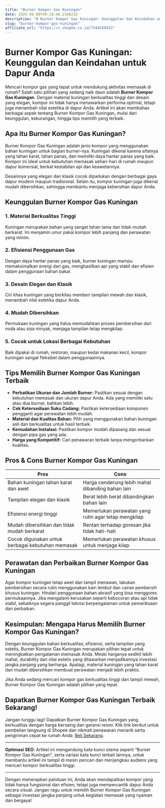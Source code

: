 ```yaml
---
title: "Burner Kompor Gas Kuningan"
date: 2025-08-08T09:18:48.218623Z
description: "# Burner Kompor Gas Kuningan: Keunggulan dan Keindahan untuk Dapur Anda..."
slug: "burner-kompor-gas-kuningan"
affiliate_url: "https://s.shopee.co.id/7V44C68VX2"
---
```

# Burner Kompor Gas Kuningan: Keunggulan dan Keindahan untuk Dapur Anda

Mencari kompor gas yang tepat untuk mendukung aktivitas memasak di rumah? Salah satu pilihan yang sedang naik daun adalah **Burner Kompor Gas Kuningan**. Dengan material kuningan berkualitas tinggi dan desain yang elegan, kompor ini tidak hanya menawarkan performa optimal, tetapi juga menambah nilai estetika di dapur Anda. Artikel ini akan membahas berbagai aspek tentang Burner Kompor Gas Kuningan, mulai dari keunggulan, kekurangan, hingga tips memilih yang terbaik.

## Apa itu Burner Kompor Gas Kuningan?

Burner Kompor Gas Kuningan adalah jenis kompor yang menggunakan bahan kuningan untuk bagian burner-nya. Kuningan dikenal karena sifatnya yang tahan karat, tahan panas, dan memiliki daya hantar panas yang baik. Kompor ini ideal untuk kebutuhan memasak sehari-hari di rumah maupun dapur komersial, berkat kestabilan api dan keawetannya.

Desainnya yang elegan dan klasik cocok dipadukan dengan berbagai gaya dapur modern maupun tradisional. Selain itu, kompor kuningan juga dikenal mudah dibersihkan, sehingga membantu menjaga kebersihan dapur Anda.

## Keunggulan Burner Kompor Gas Kuningan

### 1. Material Berkualitas Tinggi
Kuningan merupakan bahan yang sangat tahan lama dan tidak mudah berkarat. Ini menjamin umur pakai kompor lebih panjang dan perawatan yang minim.

### 2. Efisiensi Penggunaan Gas
Dengan daya hantar panas yang baik, burner kuningan mampu memaksimalkan energi dari gas, menghasilkan api yang stabil dan efisien dalam penggunaan bahan bakar.

### 3. Desain Elegan dan Klasik
Ciri khas kuningan yang berkilau memberi tampilan mewah dan klasik, menambah nilai estetika dapur Anda.

### 4. Mudah Dibersihkan
Permukaan kuningan yang halus memudahkan proses pembersihan dari noda atau sisa minyak, menjaga tampilan tetap mengkilap.

### 5. Cocok untuk Lokasi Berbagai Kebutuhan
Baik dipakai di rumah, restoran, maupun kedai makanan kecil, kompor kuningan sangat fleksibel dalam penggunaannya.

## Tips Memilih Burner Kompor Gas Kuningan Terbaik

- **Perhatikan Ukuran dan Jumlah Burner:** Pastikan sesuai dengan kebutuhan memasak dan ukuran dapur Anda. Ada yang memiliki satu atau dua burner, bahkan lebih.
- **Cek Ketersediaan Suku Cadang:** Pastikan ketersediaan komponen pengganti agar perawatan lebih mudah.
- **Material dan Kualitas Bahan:** Pilih yang menggunakan bahan kuningan asli dan berkualitas untuk hasil terbaik.
- **Kemudahan Instalasi:** Pastikan kompor mudah dipasang dan sesuai dengan pipa gas yang ada.
- **Harga yang Kompetitif:** Cari penawaran terbaik tanpa mengorbankan kualitas.

## Pros & Cons Burner Kompor Gas Kuningan

| **Pros**                                              | **Cons**                                              |
|--------------------------------------------------------|-------------------------------------------------------|
| Bahan kuningan tahan karat dan awet                     | Harga cenderung lebih mahal dibanding bahan lain     |
| Tampilan elegan dan klasik                             | Berat lebih berat dibandingkan bahan lain            |
| Efisiensi energi tinggi                                | Memerlukan perawatan yang rutin agar tetap mengkilap|
| Mudah dibersihkan dan tidak mudah berkarat             | Rentan terhadap goresan jika tidak hati-hati         |
| Cocok digunakan untuk berbagai kebutuhan memasak      | Memerlukan perawatan khusus untuk menjaga kilap    |

## Perawatan dan Perbaikan Burner Kompor Gas Kuningan

Agar kompor kuningan tetap awet dan tampil menawan, lakukan pembersihan secara rutin menggunakan kain lembut dan cairan pembersih khusus kuningan. Hindari penggunaan bahan abrasif yang bisa menggores permukaannya. Jika mengalami kerusakan seperti kebocoran atau api tidak stabil, sebaiknya segera panggil teknisi berpengalaman untuk pemeriksaan dan perbaikan.

## Kesimpulan: Mengapa Harus Memilih Burner Kompor Gas Kuningan?

Dengan keunggulan bahan berkualitas, efisiensi, serta tampilan yang estetis, Burner Kompor Gas Kuningan merupakan pilihan tepat untuk meningkatkan pengalaman memasak Anda. Meski harganya sedikit lebih mahal, durability dan nilai estetis yang ditawarkan menjadikannya investasi jangka panjang yang berharga. Apalagi, material kuningan yang tahan karat dan mudah dibersihkan membuat perawatan menjadi lebih praktis.

Jika Anda sedang mencari kompor gas berkualitas tinggi dan tampil mewah, Burner Kompor Gas Kuningan adalah pilihan yang tepat.

## Dapatkan Burner Kompor Gas Kuningan Terbaik Sekarang!

Jangan tunggu lagi! Dapatkan Burner Kompor Gas Kuningan yang berkualitas dengan harga bersaing dan garansi resmi. Klik link berikut untuk pembelian langsung di Shopee dan nikmati penawaran menarik serta pengiriman cepat ke rumah Anda: [Beli Sekarang](https://s.shopee.co.id/7V44C68VX2).

---

**Optimasi SEO**: Artikel ini mengandung kata kunci utama seperti “Burner Kompor Gas Kuningan”, serta variasi kata kunci terkait lainnya, untuk membantu artikel ini tampil di mesin pencari dan menjangkau audiens yang mencari kompor berkualitas tinggi.

---

Dengan menerapkan panduan ini, Anda akan mendapatkan kompor yang tidak hanya fungsional dan efisien, tetapi juga mempercantik dapur Anda secara visual. Jangan ragu untuk memilih Burner Kompor Gas Kuningan sebagai investasi jangka panjang untuk kegiatan memasak yang nyaman dan bergaya!